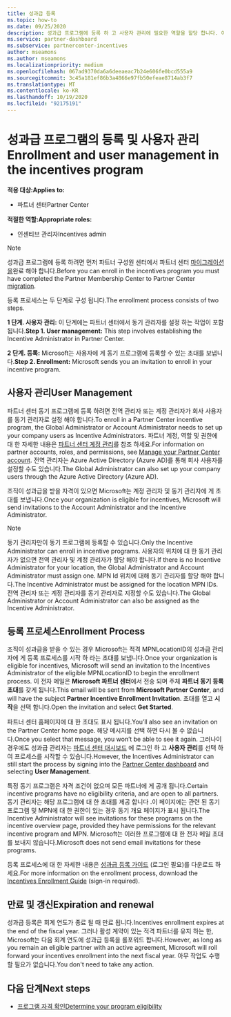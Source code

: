 ```yaml
---
title: 성과급 등록
ms.topic: how-to
ms.date: 09/25/2020
description: 성과급 프로그램에 등록 하 고 사용자 관리에 필요한 역할을 할당 합니다. 이 문서에서는 등록 프로세스를 설명 합니다.
ms.service: partner-dashboard
ms.subservice: partnercenter-incentives
author: mseamons
ms.author: mseamons
ms.localizationpriority: medium
ms.openlocfilehash: 067ad9370da6a6deeaeac7b24e606fe0bcd555a9
ms.sourcegitcommit: 3c45a181ef86b3a4866e97fb50efeae8714ab3f7
ms.translationtype: MT
ms.contentlocale: ko-KR
ms.lasthandoff: 10/19/2020
ms.locfileid: "92175191"
---
```

# <a name="enrollment-and-user-management-in-the-incentives-program"></a><span data-ttu-id="2268b-104">성과급 프로그램의 등록 및 사용자 관리</span><span class="sxs-lookup"><span data-stu-id="2268b-104">Enrollment and user management in the incentives program</span></span>

<span data-ttu-id="2268b-105">**적용 대상:**</span><span class="sxs-lookup"><span data-stu-id="2268b-105">**Applies to:**</span></span>

- <span data-ttu-id="2268b-106">파트너 센터</span><span class="sxs-lookup"><span data-stu-id="2268b-106">Partner Center</span></span>

<span data-ttu-id="2268b-107">**적절한 역할:**</span><span class="sxs-lookup"><span data-stu-id="2268b-107">**Appropriate roles:**</span></span>

- <span data-ttu-id="2268b-108">인센티브 관리자</span><span class="sxs-lookup"><span data-stu-id="2268b-108">Incentives admin</span></span>

>[!NOTE]
><span data-ttu-id="2268b-109">성과급 프로그램에 등록 하려면 먼저 파트너 구성원 센터에서 파트너 센터 [마이그레이션을](prepare-pmc-pc-migration.md)완료 해야 합니다.</span><span class="sxs-lookup"><span data-stu-id="2268b-109">Before you can enroll in the incentives program you must have completed the Partner Membership Center to Partner Center [migration](prepare-pmc-pc-migration.md).</span></span>

<span data-ttu-id="2268b-110">등록 프로세스는 두 단계로 구성 됩니다.</span><span class="sxs-lookup"><span data-stu-id="2268b-110">The enrollment process consists of two steps.</span></span>

<span data-ttu-id="2268b-111">**1 단계. 사용자 관리:** 이 단계에는 파트너 센터에서 동기 관리자를 설정 하는 작업이 포함 됩니다.</span><span class="sxs-lookup"><span data-stu-id="2268b-111">**Step 1. User management:** This step involves establishing the Incentive Administrator in Partner Center.</span></span>

<span data-ttu-id="2268b-112">**2 단계. 등록:** Microsoft는 사용자에 게 동기 프로그램에 등록할 수 있는 초대를 보냅니다.</span><span class="sxs-lookup"><span data-stu-id="2268b-112">**Step 2. Enrollment:** Microsoft sends you an invitation to enroll in your incentive program.</span></span>

## <a name="user-management"></a><span data-ttu-id="2268b-113">사용자 관리</span><span class="sxs-lookup"><span data-stu-id="2268b-113">User Management</span></span>

<span data-ttu-id="2268b-114">파트너 센터 동기 프로그램에 등록 하려면 전역 관리자 또는 계정 관리자가 회사 사용자를 동기 관리자로 설정 해야 합니다.</span><span class="sxs-lookup"><span data-stu-id="2268b-114">To enroll in a Partner Center incentive program, the Global Administrator or Account Administrator needs to set up your company users as Incentive Administrators.</span></span> <span data-ttu-id="2268b-115">파트너 계정, 역할 및 권한에 대 한 자세한 내용은 [파트너 센터 계정 관리](partner-center-account-setup.md)를 참조 하세요.</span><span class="sxs-lookup"><span data-stu-id="2268b-115">For information on partner accounts, roles, and permissions, see [Manage your Partner Center account](partner-center-account-setup.md).</span></span> <span data-ttu-id="2268b-116">전역 관리자는 Azure Active Directory (Azure AD)를 통해 회사 사용자를 설정할 수도 있습니다.</span><span class="sxs-lookup"><span data-stu-id="2268b-116">The Global Administrator can also set up your company users through the Azure Active Directory (Azure AD).</span></span>

<span data-ttu-id="2268b-117">조직이 성과급을 받을 자격이 있으면 Microsoft는 계정 관리자 및 동기 관리자에 게 초대를 보냅니다.</span><span class="sxs-lookup"><span data-stu-id="2268b-117">Once your organization is eligible for incentives, Microsoft will send invitations to the Account Administrator and the Incentive Administrator.</span></span>

>[!NOTE]
><span data-ttu-id="2268b-118">동기 관리자만이 동기 프로그램에 등록할 수 있습니다.</span><span class="sxs-lookup"><span data-stu-id="2268b-118">Only the Incentive Administrator can enroll in incentive programs.</span></span> <span data-ttu-id="2268b-119">사용자의 위치에 대 한 동기 관리자가 없으면 전역 관리자 및 계정 관리자가 할당 해야 합니다.</span><span class="sxs-lookup"><span data-stu-id="2268b-119">If there is no Incentive Administrator for your location, the Global Administrator and Account Administrator must assign one.</span></span> <span data-ttu-id="2268b-120">MPN Id 위치에 대해 동기 관리자를 할당 해야 합니다.</span><span class="sxs-lookup"><span data-stu-id="2268b-120">The Incentive Administrator must be assigned for the location MPN IDs.</span></span> <span data-ttu-id="2268b-121">전역 관리자 또는 계정 관리자를 동기 관리자로 지정할 수도 있습니다.</span><span class="sxs-lookup"><span data-stu-id="2268b-121">The Global Administrator or Account Administrator can also be assigned as the Incentive Administrator.</span></span>

## <a name="enrollment-process"></a><span data-ttu-id="2268b-122">등록 프로세스</span><span class="sxs-lookup"><span data-stu-id="2268b-122">Enrollment Process</span></span>

<span data-ttu-id="2268b-123">조직이 성과급을 받을 수 있는 경우 Microsoft는 적격 MPNLocationID의 성과급 관리자에 게 등록 프로세스를 시작 하 라는 초대를 보냅니다.</span><span class="sxs-lookup"><span data-stu-id="2268b-123">Once your organization is eligible for incentives, Microsoft will send an invitation to the Incentives Administrator of the eligible MPNLocationID to begin the enrollment process.</span></span> <span data-ttu-id="2268b-124">이 전자 메일은 **Microsoft 파트너 센터**에서 전송 되며 주체 **파트너 동기 등록 초대**를 갖게 됩니다.</span><span class="sxs-lookup"><span data-stu-id="2268b-124">This email will be sent from **Microsoft Partner Center**, and will have the subject **Partner Incentive Enrollment Invitation**.</span></span> <span data-ttu-id="2268b-125">초대를 열고 **시작**을 선택 합니다.</span><span class="sxs-lookup"><span data-stu-id="2268b-125">Open the invitation and select **Get Started**.</span></span>

<span data-ttu-id="2268b-126">파트너 센터 홈페이지에 대 한 초대도 표시 됩니다.</span><span class="sxs-lookup"><span data-stu-id="2268b-126">You’ll also see an invitation on the Partner Center home page.</span></span> <span data-ttu-id="2268b-127">해당 메시지를 선택 하면 다시 볼 수 없습니다.</span><span class="sxs-lookup"><span data-stu-id="2268b-127">Once you select that message, you won’t be able to see it again.</span></span> <span data-ttu-id="2268b-128">그러나이 경우에도 성과급 관리자는 [파트너 센터 대시보드](https://partner.microsoft.com/dashboard/) 에 로그인 하 고 **사용자 관리**를 선택 하 여 프로세스를 시작할 수 있습니다.</span><span class="sxs-lookup"><span data-stu-id="2268b-128">However, the Incentives Administrator can still start the process by signing into the [Partner Center dashboard](https://partner.microsoft.com/dashboard/) and selecting **User Management**.</span></span>

<span data-ttu-id="2268b-129">특정 동기 프로그램은 자격 조건이 없으며 모든 파트너에 게 공개 됩니다.</span><span class="sxs-lookup"><span data-stu-id="2268b-129">Certain incentive programs have no eligibility criteria, and are open to all partners.</span></span> <span data-ttu-id="2268b-130">동기 관리자는 해당 프로그램에 대 한 초대를 제공 합니다 .이 페이지에는 관련 된 동기 프로그램 및 MPN에 대 한 권한이 있는 경우 동기 개요 페이지가 표시 됩니다.</span><span class="sxs-lookup"><span data-stu-id="2268b-130">The Incentive Administrator will see invitations for these programs on the incentive overview page, provided they have permissions for the relevant incentive program and MPN.</span></span> <span data-ttu-id="2268b-131">Microsoft는 이러한 프로그램에 대 한 전자 메일 초대를 보내지 않습니다.</span><span class="sxs-lookup"><span data-stu-id="2268b-131">Microsoft does not send email invitations for these programs.</span></span>

<span data-ttu-id="2268b-132">등록 프로세스에 대 한 자세한 내용은 [성과급 등록 가이드](https://partner.microsoft.com/resources/detail/partner-center-incentives-enrollment-pdf) (로그인 필요)를 다운로드 하세요.</span><span class="sxs-lookup"><span data-stu-id="2268b-132">For more information on the enrollment process, download the [Incentives Enrollment Guide](https://partner.microsoft.com/resources/detail/partner-center-incentives-enrollment-pdf) (sign-in required).</span></span>

## <a name="expiration-and-renewal"></a><span data-ttu-id="2268b-133">만료 및 갱신</span><span class="sxs-lookup"><span data-stu-id="2268b-133">Expiration and renewal</span></span>

<span data-ttu-id="2268b-134">성과급 등록은 회계 연도가 종료 될 때 만료 됩니다.</span><span class="sxs-lookup"><span data-stu-id="2268b-134">Incentives enrollment expires at the end of the fiscal year.</span></span> <span data-ttu-id="2268b-135">그러나 활성 계약이 있는 적격 파트너를 유지 하는 한, Microsoft는 다음 회계 연도에 성과급 등록을 롤포워드 합니다.</span><span class="sxs-lookup"><span data-stu-id="2268b-135">However, as long as you remain an eligible partner with an active agreement, Microsoft will roll forward your incentives enrollment into the next fiscal year.</span></span> <span data-ttu-id="2268b-136">아무 작업도 수행할 필요가 없습니다.</span><span class="sxs-lookup"><span data-stu-id="2268b-136">You don't need to take any action.</span></span>

## <a name="next-steps"></a><span data-ttu-id="2268b-137">다음 단계</span><span class="sxs-lookup"><span data-stu-id="2268b-137">Next steps</span></span>

- [<span data-ttu-id="2268b-138">프로그램 자격 확인</span><span class="sxs-lookup"><span data-stu-id="2268b-138">Determine your program eligibility</span></span>](incentives-determined-your-program-eligibility.md)
